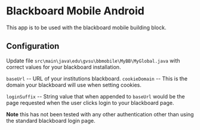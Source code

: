 # Blackboard Mobile Android 

This app is to be used with the blackboard mobile building block. 

## Configuration

Update file `src\main\java\edu\gvsu\bbmobile\MyBB\MyGlobal.java` with correct values for your blackboard installation.

`baseUrl` -- URL of your institutions blackboard.
`cookieDomain` -- This is the domain your blackboard will use when setting cookies.


`loginSuffix` -- String value that when appended to `baseUrl` would be the page requested when the user clicks login to your blackboard page.

**Note** this has not been tested with any other authentication other than using the standard blackboard login page.  





